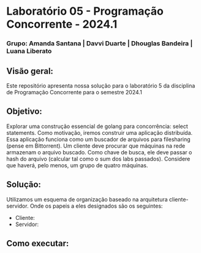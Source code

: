 # Laboratório 05 - Programação Concorrente - 2024.1
### Grupo: Amanda Santana | Davvi Duarte | Dhouglas Bandeira | Luana Liberato

## Visão geral:
Este repositório apresenta nossa solução para o laboratório 5 da disciplina de Programação Concorrente para o semestre 2024.1

## Objetivo: 
Explorar uma construção essencial de golang para concorrência: select statements. Como motivação, iremos construir uma aplicação distribuída. Essa aplicação funciona como um buscador de arquivos para filesharing (pense em Bittorrent). 
Um cliente deve procurar que máquinas na rede armazenam o arquivo buscado. Como chave de busca, ele deve passar o hash do arquivo (calcular tal como o sum dos labs passados). Considere que haverá, pelo menos, um grupo de quatro máquinas.

## Solução:
Utilizamos um esquema de organização baseado na arquitetura cliente-servidor. Onde os papeis a eles designados são os seguintes:
- Cliente: 
- Servidor:
 
## Como executar:

